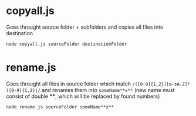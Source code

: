 # copyall.js

Goes throught source folder + subfolders and copies all files into destination

```cmd
node copyall.js sourceFolder destinationFolder
```
#####
# rename.js

Goes throught all files in source folder which match `/([0-9]{1,2})[a-zA-Z]*([0-9]{1,2})/` and renames them into `someName**x**` (new name must consist of double __**__, which will be replaced by found numbers)

```cmd
node rename.js sourceFolder someName**x**
```
